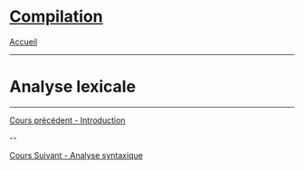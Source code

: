 # [Compilation](index.md)

[Accueil](/index.html)

____
# Analyse lexicale
____
[Cours précédent - Introduction](compilation-1.md)

--

[Cours Suivant - Analyse syntaxique](compilation-3.md)
